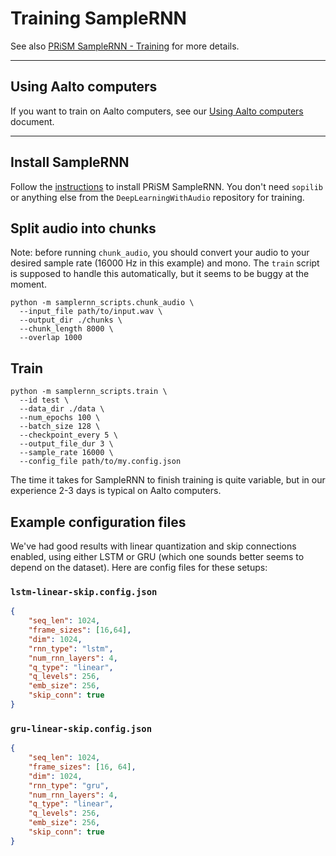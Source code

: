 # Training SampleRNN

See also [PRiSM SampleRNN - Training](https://github.com/SopiMlab/prism-samplernn#training) for more details.

----

## Using Aalto computers

If you want to train on Aalto computers, see our [Using Aalto computers](../using-aalto-computers.md) document.

----

## Install SampleRNN

Follow the [instructions](README.md) to install PRiSM SampleRNN. You don't need `sopilib` or anything else from the `DeepLearningWithAudio` repository for training.

## Split audio into chunks

Note: before running `chunk_audio`, you should convert your audio to your desired sample rate (16000 Hz in this example) and mono. The `train` script is supposed to handle this automatically, but it seems to be buggy at the moment.

```
python -m samplernn_scripts.chunk_audio \
  --input_file path/to/input.wav \
  --output_dir ./chunks \
  --chunk_length 8000 \
  --overlap 1000
```

## Train

```
python -m samplernn_scripts.train \
  --id test \
  --data_dir ./data \
  --num_epochs 100 \
  --batch_size 128 \
  --checkpoint_every 5 \
  --output_file_dur 3 \
  --sample_rate 16000 \
  --config_file path/to/my.config.json
```

The time it takes for SampleRNN to finish training is quite variable, but in our experience 2-3 days is typical on Aalto computers.

## Example configuration files

We've had good results with linear quantization and skip connections enabled, using either LSTM or GRU (which one sounds better seems to depend on the dataset). Here are config files for these setups:

### `lstm-linear-skip.config.json`

```json
{
    "seq_len": 1024,
    "frame_sizes": [16,64],
    "dim": 1024,
    "rnn_type": "lstm",
    "num_rnn_layers": 4,
    "q_type": "linear",
    "q_levels": 256,
    "emb_size": 256,
    "skip_conn": true
}
```

### `gru-linear-skip.config.json`

```json
{
    "seq_len": 1024,
    "frame_sizes": [16, 64],
    "dim": 1024,
    "rnn_type": "gru",
    "num_rnn_layers": 4,
    "q_type": "linear",
    "q_levels": 256,
    "emb_size": 256,
    "skip_conn": true
}
```